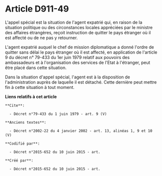 # Article D911-49

L'appel spécial est la situation de l'agent expatrié qui, en raison de la situation politique ou des circonstances locales
appréciées par le ministre des affaires étrangères, reçoit instruction de quitter le pays étranger où il est affecté ou de ne
pas y retourner.

L'agent expatrié auquel le chef de mission diplomatique a donné l'ordre de quitter sans délai le pays étranger où il est
affecté, en application de l'article 9 du décret n° 79-433 du 1er juin 1979 relatif aux pouvoirs des ambassadeurs et à
l'organisation des services de l'Etat à l'étranger, peut être placé dans cette situation.

Dans la situation d'appel spécial, l'agent est à la disposition de l'administration auprès de laquelle il est détaché. Cette
dernière peut mettre fin à cette situation à tout moment.

**Liens relatifs à cet article**

	**Cite**:

	  - Décret n°79-433 du 1 juin 1979 - art. 9 (V)

	**Anciens textes**:

	  - Décret n°2002-22 du 4 janvier 2002 - art. 13, alinéas 1, 9 et 10 (V)

	**Codifié par**:

	  - Décret n°2015-652 du 10 juin 2015 - art.

	**Créé par**:

	  - Décret n°2015-652 du 10 juin 2015 - art.
